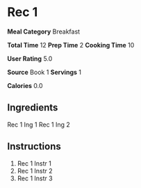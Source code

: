 # Rec 1

**Meal Category** Breakfast

**Total Time** 12
**Prep Time** 2
**Cooking Time** 10

**User Rating** 5.0

**Source** Book 1
**Servings** 1

**Calories** 0.0

## Ingredients

Rec 1 Ing 1
Rec 1 Ing 2

## Instructions

1) Rec 1 Instr 1
2) Rec 1 Instr 2
3) Rec 1 Instr 3
